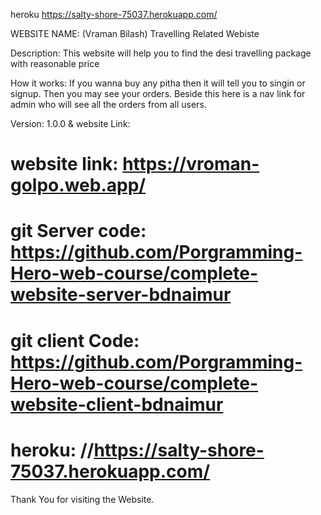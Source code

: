 heroku https://salty-shore-75037.herokuapp.com/

WEBSITE NAME: (Vraman Bilash) Travelling Related Webiste

Description: This website will help you to find the desi travelling  package with reasonable price

How it works: If you wanna buy any pitha then it will tell you to singin or signup. Then you may see your orders. Beside this here is a nav link for admin who will see all the orders from all users.

Version: 1.0.0 &
website Link: 

# website link: https://vroman-golpo.web.app/
# git Server code: https://github.com/Porgramming-Hero-web-course/complete-website-server-bdnaimur
# git client Code: https://github.com/Porgramming-Hero-web-course/complete-website-client-bdnaimur
# heroku: //https://salty-shore-75037.herokuapp.com/
Thank You for visiting the Website.